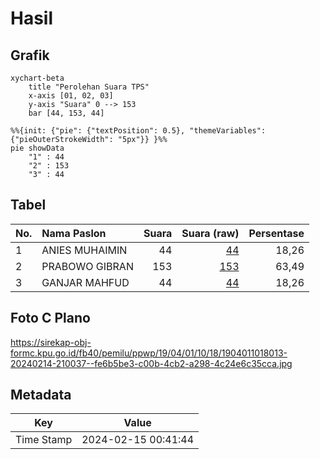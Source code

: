# Hasil

## Grafik

```mermaid
xychart-beta
    title "Perolehan Suara TPS"
    x-axis [01, 02, 03]
    y-axis "Suara" 0 --> 153
    bar [44, 153, 44]
```

```mermaid
%%{init: {"pie": {"textPosition": 0.5}, "themeVariables": {"pieOuterStrokeWidth": "5px"}} }%%
pie showData
    "1" : 44
    "2" : 153
    "3" : 44
```

## Tabel

| No. | Nama Paslon    | Suara | Suara (raw) | Persentase |
|:--- |:-------------- | -----:| -----------:| ----------:|
| 1   | ANIES MUHAIMIN | 44    | [44][p-1]   | 18,26      |
| 2   | PRABOWO GIBRAN | 153   | [153][p-2]  | 63,49      |
| 3   | GANJAR MAHFUD  | 44    | [44][p-3]   | 18,26      |


[p-1]: https://github.com/gigit-pemilu/pemilu-2024-19-kepulauan-bangka-belitung/blob/main/pilpres/hitung-suara/sub/19-kepulauan-bangka-belitung/sub/04-bangka-tengah/sub/01-koba/sub/1018-padang-mulia/sub/013-tps/sub/paslon-1.txt
[p-2]: https://github.com/gigit-pemilu/pemilu-2024-19-kepulauan-bangka-belitung/blob/main/pilpres/hitung-suara/sub/19-kepulauan-bangka-belitung/sub/04-bangka-tengah/sub/01-koba/sub/1018-padang-mulia/sub/013-tps/sub/paslon-2.txt
[p-3]: https://github.com/gigit-pemilu/pemilu-2024-19-kepulauan-bangka-belitung/blob/main/pilpres/hitung-suara/sub/19-kepulauan-bangka-belitung/sub/04-bangka-tengah/sub/01-koba/sub/1018-padang-mulia/sub/013-tps/sub/paslon-3.txt

## Foto C Plano

https://sirekap-obj-formc.kpu.go.id/fb40/pemilu/ppwp/19/04/01/10/18/1904011018013-20240214-210037--fe6b5be3-c00b-4cb2-a298-4c24e6c35cca.jpg


## Metadata

| Key        | Value               |
| ---------- | ------------------- |
| Time Stamp | 2024-02-15 00:41:44 |



